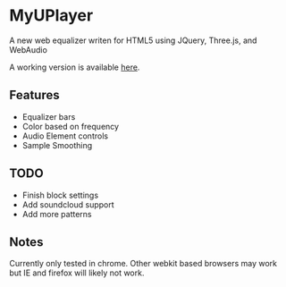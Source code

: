 MyUPlayer
====
A new web equalizer writen for HTML5 using JQuery, Three.js, and WebAudio

A working version is available [here](http://hgtti.com/music).

Features
----
* Equalizer bars
* Color based on frequency
* Audio Element controls
* Sample Smoothing


TODO
----
* Finish block settings
* Add soundcloud support
* Add more patterns


Notes
----
Currently only tested in chrome. Other webkit based browsers may work but IE and firefox will likely not work.

